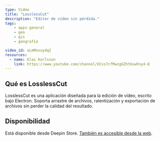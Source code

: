 ```yaml
---
type: Video
title: "LosslessCut"
description: "Editor de vídeo sin pérdida."
tags:
    - apps-general
    - geo
    - gis
    - geografía

video_id: aLmMovuydqI
resources:
  - name: Klas Karlsson
    link: https://www.youtube.com/channel/UCxs7cfMwzgGZhtUuwhny4-Q
---
```


## Qué es LosslessCut
LosslessCut es una aplicación diseñada para la edición de vídeo, escrito bajo Electron. Soporta arrastre de archivos, ralentización y exportación de archivos sin perder la calidad del resultado.

## Disponibilidad
Está disponible desde Deepin Store. [También es accesible desde la web](https://github.com/mifi/lossless-cut).

